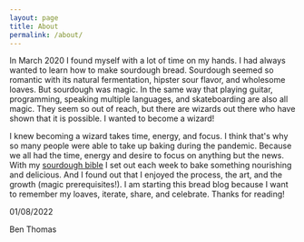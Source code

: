 ```yaml
---
layout: page
title: About
permalink: /about/
---
```


In March 2020 I found myself with a lot of time on my hands. I had always wanted to learn how to make sourdough bread. Sourdough seemed so romantic with its natural fermentation, hipster sour flavor, and wholesome loaves. But sourdough was magic. In the same way that playing guitar, programming, speaking multiple languages, and skateboarding are also all magic. They seem so out of reach, but there are wizards out there who have shown that it is possible. I wanted to become a wizard!

I knew becoming a wizard takes time, energy, and focus. I think that's why so many people were able to take up baking during the pandemic. Because we all had the time, energy and desire to focus on anything but the news. With my [sourdough bible](https://www.theperfectloaf.com/) I set out each week to bake something nourishing and delicious. And I found out that I enjoyed the process, the art, and the growth (magic prerequisites!). I am starting this bread blog because I want to remember my loaves, iterate, share, and celebrate. Thanks for reading!

01/08/2022

Ben Thomas